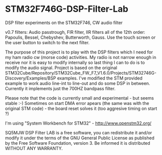 # STM32F746G-DSP-Filter-Lab
DSP filter experiments on the STM32F746, CW audio filter

v0.7 filters: Audio passtrough, FIR filter, IIR filters all of the 12th order: Papoulis, Bessel, Chebyshev, Butterworth, Gauss.
Use the touch screen or the user button to switch to the next filter.

The purpose of this project is to play with the DSP filters which I need for my ham radio cw (morse code) activities. My radio is not narrow enough in receive nor it is easy to modify internally so last thing I can to do is to modify the audio signal. Project is based on the original STM32Cube/Repository/STM32Cube_FW_F7_V1.6.0/Projects/STM32746G-Discovery/Examples/BSP examples. I've modified the STM provided example to work audio line-int to line-out and do some DSP in between. Currently it implements just the 700HZ bandpass filter.

Please note that the code is currently small and experimental - but seems stable :-) Sometimes on start DMA error apears (the same was with the original STM code) - the board reset solves it (too aggresive timing on start ?)
 
I'm using "System Workbench for STM32" - http://www.openstm32.org/

SQ5MJW DSP Filter LAB is a free software, you can redistribute it and/or modify it under the terms of the GNU General Public License as published by the Free Software Foundation, version 3. Be informed it is distributed WITHOUT ANY WARRANTY.